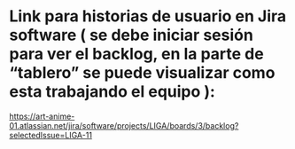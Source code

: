 # Link para historias de usuario en Jira software ( se debe iniciar sesión para ver el backlog, en la parte de “tablero” se puede visualizar como esta trabajando el equipo ):

https://art-anime-01.atlassian.net/jira/software/projects/LIGA/boards/3/backlog?selectedIssue=LIGA-11
